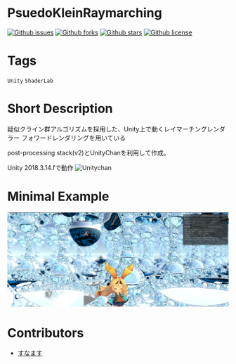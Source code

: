 # PsuedoKleinRaymarching

[![Github issues](https://img.shields.io/github/issues/KominamiYuto/PsuedoKleinRaymarching)](https://github.com/KominamiYuto/PsuedoKleinRaymarching/issues)
[![Github forks](https://img.shields.io/github/forks/KominamiYuto/PsuedoKleinRaymarching)](https://github.com/KominamiYuto/PsuedoKleinRaymarching/network/members)
[![Github stars](https://img.shields.io/github/stars/KominamiYuto/PsuedoKleinRaymarching)](https://github.com/KominamiYuto/PsuedoKleinRaymarching/stargazers)
[![Github license](https://img.shields.io/github/license/KominamiYuto/PsuedoKleinRaymarching)](https://github.com/KominamiYuto/PsuedoKleinRaymarching/)

# Tags
`Unity` `ShaderLab`

# Short Description
疑似クライン群アルゴリズムを採用した、Unity上で動くレイマーチングレンダラー
フォワードレンダリングを用いている

post-processing stack(v2)とUnityChanを利用して作成。

Unity 2018.3.14.fで動作
![Unitychan](https://unity-chan.com/images/imageLicenseLogo.png)
# Minimal Example

![Minimal Example](raymarching.png)

# Contributors
- [すなます](https://github.com/snamas)
